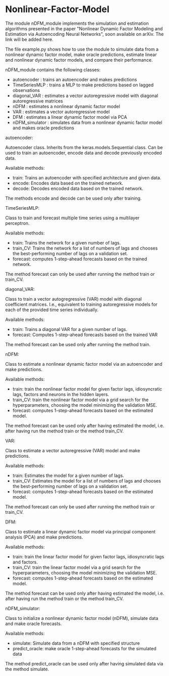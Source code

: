 # Nonlinear-Factor-Model

The module nDFM_module implements the simulation and estimation algorithms presented in the paper "Nonlinear Dynamic Factor Modeling and Estimation via Autoencoding Neural Networks", soon available on arXiv. The link will be added here.

The file example.py shows how to use the module to simulate data from a nonlinear dynamic factor model, make oracle predictions, estimate linear and nonlinear dynamic factor models, and compare their performance.

nDFM_module contains the following classes:
- autoencoder : trains an autoencoder and makes predictions
- TimeSeriesMLP : trains a MLP to make predictions based on lagged observations
- diagonal_VAR : estimates a vector autoregressive model with diagonal autoregressive matrices
- nDFM : estimates a nonlinear dynamic factor model
- VAR : estimates a vector autoregressive model
- DFM : estimates a linear dynamic factor model via PCA
- nDFM_simulator : simulates data from a nonlinear dynamic factor model and makes oracle predictions


autoencoder:

Autoencoder class. Inherits from the keras.models.Sequential class. Can be used to train an autoencoder, encode data and decode previously encoded data. 

Available methods:
- train: Trains an autoencoder with specified architecture and given data.
- encode: Encodes data based on the trained network.
- decode: Decodes encoded data based on the trained network.

The methods encode and decode can be used only after training.


TimeSeriesMLP:

Class to train and forecast multiple time series using a multilayer 
perceptron. 

Available methods:
- train: Trains the network for a given number of lags.
- train_CV: Trains the network for a list of numbers of lags and chooses the best-performing number of lags on a validation set.
- forecast: computes 1-step-ahead forecasts based on the trained network.

The method forecast can only be used after running the method train or train_CV.


diagonal_VAR:

Class to train a vector autogregressive (VAR) model with diagonal coefficient matrices. I.e., equivalent to training autoregressive models for each of the provided time series individually.

Available methods:
- train: Trains a diagonal VAR for a given number of lags.
- forecast: Computes 1-step-ahead forecasts based on the trained VAR

The method forecast can be used only after running the method train.


nDFM:

Class to estimate a nonlinear dynamic factor model via an autoencoder and make predictions.

Available methods:
- train: train the nonlinear factor model for given factor lags, idiosyncratic lags, factors and neurons in the hidden layers.
- train_CV: train the nonlinear factor model via a grid search for the hyperparameters, choosing the model minimizing the validation MSE.
- forecast: computes 1-step-ahead forecasts based on the estimated model.

The method forecast can be used only after having estimated the model, i.e. after having run the method train or the method train_CV.


VAR:

Class to estimate a vector autoregressive (VAR) model and make predictions.

Available methods:
- train: Estimates the model for a given number of lags.
- train_CV: Estimates the model for a list of numbers of lags and chooses the best-performing number of lags on a validation set.
- forecast: computes 1-step-ahead forecasts based on the estimated model.

The method forecast can only be used after running the method train or train_CV.


DFM:

Class to estimate a linear dynamic factor model via principal component analysis (PCA) and make predictions.

Available methods:
- train: train the linear factor model for given factor lags, idiosyncratic lags and factors.
- train_CV: train the linear factor model via a grid search for the hyperparameters, choosing the model minimizing the validation MSE.
- forecast: computes 1-step-ahead forecasts based on the estimated model.

The method forecast can be used only after having estimated the model, i.e.
after having run the method train or the method train_CV.


nDFM_simulator:

Class to initialize a nonlinear dynamic factor model (nDFM), simulate data and make oracle forecasts.

Available methods:
- simulate: Simulate data from a nDFM with specified structure
- predict_oracle: make oracle 1-step-ahead forecasts for the simulated data

The method predict_oracle can be used only after having simulated data via the method simulate.
